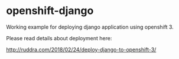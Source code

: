 # openshift-django
Working example for deploying django application using openshift 3.

Please read details about deployment here:

http://ruddra.com/2018/02/24/deploy-django-to-openshift-3/
